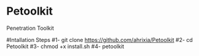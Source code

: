 # Petoolkit
Penetration Toolkit

#Intallation Steps
#1- git clone https://github.com/ahrixia/Petoolkit
#2- cd Petoolkit
#3- chmod +x install.sh
#4- petoolkit
